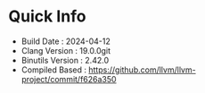 # Quick Info
* Build Date : 2024-04-12
* Clang Version : 19.0.0git
* Binutils Version : 2.42.0
* Compiled Based : https://github.com/llvm/llvm-project/commit/f626a350
